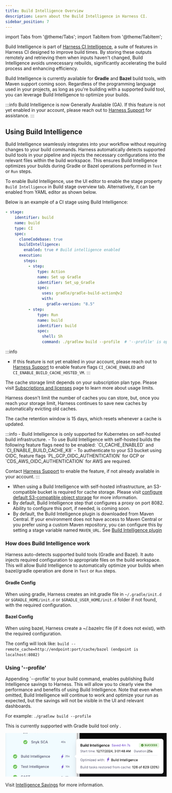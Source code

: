 ```yaml
---
title: Build Intelligence Overview
description: Learn about the Build Intelligence in Harness CI.
sidebar_position: 7
---
```


import Tabs from '@theme/Tabs';
import TabItem from '@theme/TabItem';

Build Intelligence is part of [Harness CI Intelligence](/docs/continuous-integration/get-started/harness-ci-intelligence), a suite of features in Harness CI designed to improve build times. By storing these outputs remotely and retrieving them when inputs haven't changed, Build Intelligence avoids unnecessary rebuilds, significantly accelerating the build process and enhancing efficiency.

Build Intelligence is currently available for **Gradle** and **Bazel** build tools, with Maven support coming soon. Regardless of the programming language used in your projects, as long as you're building with a supported build tool, you can leverage Build Intelligence to optimize your builds.

:::info
Build Intelligence is now Generally Available (GA). 
If this feature is not yet enabled in your account, please reach out to [Harness Support](mailto:support@harness.io) for assistance.
:::

 
## Using Build Intelligence
Build Intelligence seamlessly integrates into your workflow without requiring changes to your build commands. Harness automatically detects supported build tools in your pipeline and injects the necessary configurations into the relevant files within the build workspace. This ensures Build Intelligence optimizes your builds during Gradle or Bazel operations performed in `Test` or `Run` steps. 

To enable Build Intelligence, use the UI editor to enable the stage property `Build Intelligence` in Build stage overview tab. Alternatively, it can be enabled from YAML editor as shown below.


Below is an example of a CI stage using Build Intelligence: 

```YAML
- stage:
    identifier: build
    name: build
    type: CI
    spec:
      cloneCodebase: true
      buildIntelligence: 
        enabled: true # Build intelligence enabled
      execution:
        steps:
          - step:
              type: Action
              name: Set up Gradle
              identifier: Set_up_Gradle
              spec:
                uses: gradle/gradle-build-action@v2
                with:
                  gradle-version: "8.5"
          - step:
              type: Run
              name: build
              identifier: build
              spec:
                shell: Sh
                command: ./gradlew build --profile  # '--profile' is optional but advised for gradle
```

<Tabs>
  <TabItem value="Cloud" label="Harness Cloud" default>


:::info
- If this feature is not yet enabled in your account, please reach out to [Harness Support](mailto:support@harness.io) to enable feature flags `CI_CACHE_ENABLED` and `CI_ENABLE_BUILD_CACHE_HOSTED_VM`. 
:::

The cache storage limit depends on your subscription plan type. Please visit [Subscriptions and licenses](/docs/continuous-integration/get-started/ci-subscription-mgmt.md#usage-limits) page to learn more about usage limits.

Harness doesn't limit the number of caches you can store, but, once you reach your storage limit, Harness continues to save new caches by automatically evicting old caches.

The cache retention window is 15 days, which resets whenever a cache is updated.



  </TabItem>


  <TabItem value="Self Hosted" label="Self Hosted" default>
  :::info
    - Build Intelligence is only supported for Kubernetes on self-hosted build infrastructure. 
  - To use Build Intelligence with self-hosted builds the following feature flags need to be enabled: 
  `CI_CACHE_ENABLED` and `CI_ENABLE_BUILD_CACHE_K8` 
  - To authenticate to your S3 bucket using OIDC, feature flags `PL_GCP_OIDC_AUTHENTICATION` for GCP or `CDS_AWS_OIDC_AUTHENTICATION` for AWS are required.
  
  Contact [Harness Support](mailto:support@harness.io) to enable the feature, if not already available in your account.
  :::

  - When using a Build Intelligence with self-hosted infrastructure, an S3-compatible bucket is required for cache storage. Please visit [configure default S3-compatible object storage](/docs/platform/settings/default-settings.md#continuous-integration) for more information.
  - By default, Build Intelligence step that configures a proxy on port 8082. Ability to configure this port, if needed, is coming soon.  
  - By default, the Build Intelligence plugin is downloaded from Maven Central. If your environment does not have access to Maven Central or you prefer using a custom Maven repository, you can configure this by setting a stage variable named `MAVEN_URL`. See [Build Intelligence plugin](https://central.sonatype.com/artifact/io.harness/gradle-cache/overview ) 



  </TabItem>
</Tabs>



### How does Build Intelligence work 
Harness auto-detects supported build tools (Gradle and Bazel). It auto injects required configuration to appropriate files on the build workspace. This will allow Build Intelligence to automatically optimize your builds when bazel/gradle operation are done in `Test` or `Run` steps. 


#### Gradle Config
When using gradle, Harness creates an init.gradle file in `~/.gradle/init.d` or `$GRADLE_HOME/init.d` or `$GRADLE_USER_HOME/init.d` folder if not found, with the required configuration. 

#### Bazel Config
When using bazel, Harness create a ~/.bazelrc file (if it does not exist), with the required configuration. 

The config will look like:
`build --remote_cache=http://endpoint:port/cache/bazel (endpoint is localhost:8082)`

### Using '--profile'
Appending `--profile' to your build command, enables publishing Build Intelligence savings to Harness. This will allow you to clearly view the performance and benefits of using Build Intelligence. Note that even when omitted, Build Intelligence will continue to work and optimize your run as expected, but the savings will not be visible in the UI and relevant dashboards.

For example:  `./gradlew build --profile`


This is currently supported with Gradle build tool only . 

![Build Intelligence Savings](./static/build-intelligence-savings.png)

Visit [Intelligence Savings](/docs/continuous-integration/get-started/harness-ci-intelligence#intelligence-savings) for more information.
